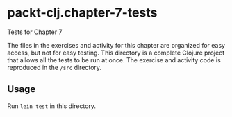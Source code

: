 # packt-clj.chapter-7-tests


Tests for Chapter 7

The files in the exercises and activity for this chapter are organized
for easy access, but not for easy testing. This directory is a
complete Clojure project that allows all the tests to be run at
once. The exercise and activity code is reproduced in the `/src`
directory.


## Usage

Run `lein test` in this directory.
